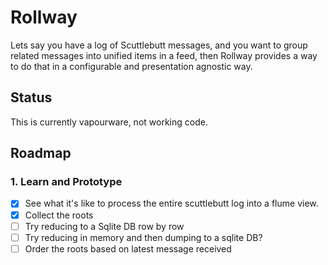# Rollway

Lets say you have a log of Scuttlebutt messages, and you want to group related messages into unified items in a feed, then Rollway provides a way to do that in a configurable and presentation agnostic way.

## Status

This is currently vapourware, not working code.

## Roadmap

### 1. Learn and Prototype

- [X] See what it's like to process the entire scuttlebutt log into a flume view.
- [X] Collect the roots
- [ ] Try reducing to a Sqlite DB row by row
- [ ] Try reducing in memory and then dumping to a sqlite DB?
- [ ] Order the roots based on latest message received